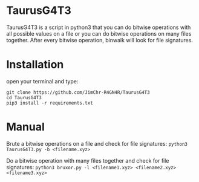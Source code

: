 # TaurusG4T3
TaurusG4T3 is a script in python3 that you can do bitwise operations with all possible values on a file or you can do bitwise operations on many files together. 
After every bitwise operation, binwalk will look for file signatures.


# Installation
open your terminal and type:
```
git clone https://github.com/JimChr-R4GN4R/TaurusG4T3
cd TaurusG4T3
pip3 install -r requirements.txt
```



# Manual
Brute a bitwise operations on a file and check for file signatures: `python3 TaurusG4T3.py -b <filename.xyz>`

Do a bitwise operation with many files together and check for file signatures: `python3 bruxor.py -l <filename1.xyz> <filename2.xyz> <filename3.xyz>`
